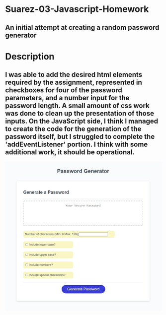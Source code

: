 # Suarez-03-Javascript-Homework

  ## An initial attempt at creating a random password generator

# Description

  ## I was able to add the desired html elements required by the assignment, represented in checkboxes for four of the password parameters, and a number input for the password length. A small amount of css work was done to clean up the presentation of those inputs. On the JavaScript side, I think I managed to create the code for the generation of the password itself, but I struggled to complete the 'addEventListener' portion. I think with some additional work, it should be operational.
  
<img src="./Assets/screenshot.jpg" />
